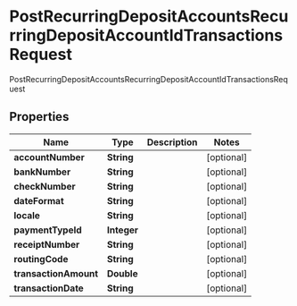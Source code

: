 

# PostRecurringDepositAccountsRecurringDepositAccountIdTransactionsRequest

PostRecurringDepositAccountsRecurringDepositAccountIdTransactionsRequest

## Properties

| Name | Type | Description | Notes |
|------------ | ------------- | ------------- | -------------|
|**accountNumber** | **String** |  |  [optional] |
|**bankNumber** | **String** |  |  [optional] |
|**checkNumber** | **String** |  |  [optional] |
|**dateFormat** | **String** |  |  [optional] |
|**locale** | **String** |  |  [optional] |
|**paymentTypeId** | **Integer** |  |  [optional] |
|**receiptNumber** | **String** |  |  [optional] |
|**routingCode** | **String** |  |  [optional] |
|**transactionAmount** | **Double** |  |  [optional] |
|**transactionDate** | **String** |  |  [optional] |



